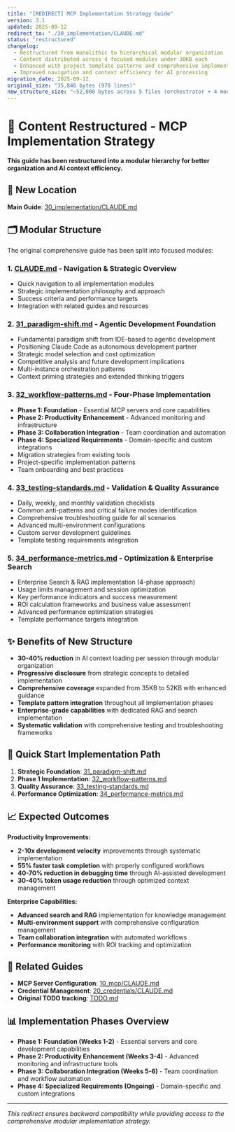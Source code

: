 ```yaml
---
title: "[REDIRECT] MCP Implementation Strategy Guide"
version: 3.1
updated: 2025-09-12
redirect_to: "./30_implementation/CLAUDE.md"
status: "restructured"
changelog:
  - Restructured from monolithic to hierarchical modular organization
  - Content distributed across 4 focused modules under 30KB each
  - Enhanced with project template patterns and comprehensive implementation guidance
  - Improved navigation and context efficiency for AI processing
migration_date: 2025-09-12
original_size: "35,846 bytes (970 lines)"
new_structure_size: "~52,000 bytes across 5 files (orchestrator + 4 modules)"
---
```


# 🔄 Content Restructured - MCP Implementation Strategy

**This guide has been restructured into a modular hierarchy for better organization and AI context efficiency.**

## 📂 New Location

**Main Guide**: [30_implementation/CLAUDE.md](./30_implementation/CLAUDE.md)

## 🗂️ Modular Structure

The original comprehensive guide has been split into focused modules:

### 1. **[CLAUDE.md](./30_implementation/CLAUDE.md)** - Navigation & Strategic Overview
- Quick navigation to all implementation modules
- Strategic implementation philosophy and approach
- Success criteria and performance targets
- Integration with related guides and resources

### 2. **[31_paradigm-shift.md](./30_implementation/31_paradigm-shift.md)** - Agentic Development Foundation
- Fundamental paradigm shift from IDE-based to agentic development
- Positioning Claude Code as autonomous development partner
- Strategic model selection and cost optimization
- Competitive analysis and future development implications
- Multi-instance orchestration patterns
- Context priming strategies and extended thinking triggers

### 3. **[32_workflow-patterns.md](./30_implementation/32_workflow-patterns.md)** - Four-Phase Implementation
- **Phase 1: Foundation** - Essential MCP servers and core capabilities
- **Phase 2: Productivity Enhancement** - Advanced monitoring and infrastructure
- **Phase 3: Collaboration Integration** - Team coordination and automation
- **Phase 4: Specialized Requirements** - Domain-specific and custom integrations
- Migration strategies from existing tools
- Project-specific implementation patterns
- Team onboarding and best practices

### 4. **[33_testing-standards.md](./30_implementation/33_testing-standards.md)** - Validation & Quality Assurance
- Daily, weekly, and monthly validation checklists
- Common anti-patterns and critical failure modes identification
- Comprehensive troubleshooting guide for all scenarios
- Advanced multi-environment configurations
- Custom server development guidelines
- Template testing requirements integration

### 5. **[34_performance-metrics.md](./30_implementation/34_performance-metrics.md)** - Optimization & Enterprise Search
- Enterprise Search & RAG implementation (4-phase approach)
- Usage limits management and session optimization
- Key performance indicators and success measurement
- ROI calculation frameworks and business value assessment
- Advanced performance optimization strategies
- Template performance targets integration

## ✨ Benefits of New Structure

- **30-40% reduction** in AI context loading per session through modular organization
- **Progressive disclosure** from strategic concepts to detailed implementation
- **Comprehensive coverage** expanded from 35KB to 52KB with enhanced guidance
- **Template pattern integration** throughout all implementation phases
- **Enterprise-grade capabilities** with dedicated RAG and search implementation
- **Systematic validation** with comprehensive testing and troubleshooting frameworks

## 🚀 Quick Start Implementation Path

1. **Strategic Foundation**: [31_paradigm-shift.md](./30_implementation/31_paradigm-shift.md)
2. **Phase 1 Implementation**: [32_workflow-patterns.md](./30_implementation/32_workflow-patterns.md)
3. **Quality Assurance**: [33_testing-standards.md](./30_implementation/33_testing-standards.md)
4. **Performance Optimization**: [34_performance-metrics.md](./30_implementation/34_performance-metrics.md)

## 📈 Expected Outcomes

**Productivity Improvements:**
- **2-10x development velocity** improvements through systematic implementation
- **55% faster task completion** with properly configured workflows
- **40-70% reduction in debugging time** through AI-assisted development
- **30-40% token usage reduction** through optimized context management

**Enterprise Capabilities:**
- **Advanced search and RAG** implementation for knowledge management
- **Multi-environment support** with comprehensive configuration management
- **Team collaboration integration** with automated workflows
- **Performance monitoring** with ROI tracking and optimization

## 🔗 Related Guides

- **MCP Server Configuration**: [10_mcp/CLAUDE.md](./10_mcp/CLAUDE.md)
- **Credential Management**: [20_credentials/CLAUDE.md](./20_credentials/CLAUDE.md)
- **Original TODO tracking**: [TODO.md](./TODO.md)

## 📊 Implementation Phases Overview

- **Phase 1: Foundation (Weeks 1-2)** - Essential servers and core development capabilities
- **Phase 2: Productivity Enhancement (Weeks 3-4)** - Advanced monitoring and infrastructure tools  
- **Phase 3: Collaboration Integration (Weeks 5-6)** - Team coordination and workflow automation
- **Phase 4: Specialized Requirements (Ongoing)** - Domain-specific and custom integrations

---

*This redirect ensures backward compatibility while providing access to the comprehensive modular implementation strategy.*
